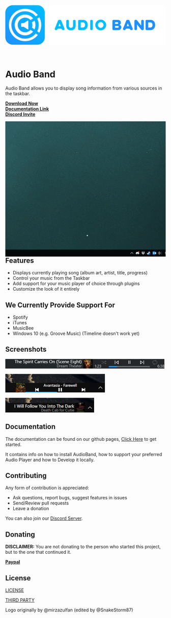 <div align="center"><img src="logo/logotype_cover.svg"/></div><br/><br/>

# Audio Band
Audio Band allows you to display song information from various sources in the taskbar.


**[Download Now](https://github.com/svr333/audio-band/releases)**  
**[Documentation Link](https://svr333.github.io/audio-band/audioband/index.html)**  
**[Discord Invite](https://discord.gg/yWDHdH2za5)**

<img align="right" src="screenshots/demo.gif"/>

## Features
- Displays currently playing song (album art, artist, title, progress)
- Control your music from the Taskbar
- Add support for your music player of choice through plugins
- Customize the look of it entirely

## We Currently Provide Support For
- Spotify
- iTunes
- MusicBee
- Windows 10 (e.g. Groove Music) (Timeline doesn't work yet)

## Screenshots
![Screenshot 1](screenshots/screenshot1.png)

![Screenshot 2](./screenshots/screenshot.png)

![Screenshot 3](screenshots/custom-1.png)

## Documentation

The documentation can be found on our github pages, [Click Here](https://svr333.github.io/audio-band/audioband/index.html) to get started.

It contains info on how to install AudioBand, how to support your preferred Audio Player and how to Develop it locally.

## Contributing
Any form of contribution is appreciated:
- Ask questions, report bugs, suggest features in issues
- Send/Review pull requests
- Leave a donation

You can also join our [Discord Server](https://discord.gg/yWDHdH2za5).

## Donating
**DISCLAIMER:** You are not donating to the person who started this project, but to the one that continued it.

**[Paypal](https://paypal.me/SenneVR)**

## License
[LICENSE](https://github.com/svr333/audio-band/blob/master/LICENSE)

[THIRD PARTY](https://github.com/svr333/audio-band/blob/master/LICENSE-3RD-PARTY)

Logo originally by @mirzazulfan (edited by @SnakeStorm87)
